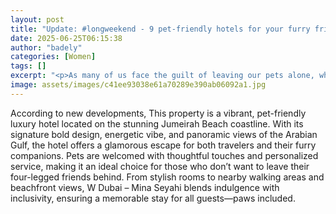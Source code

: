 ```yaml
---
layout: post
title: "Update: #longweekend - 9 pet-friendly hotels for your furry friends in the UAE"
date: 2025-06-25T06:15:38
author: "badely"
categories: [Women]
tags: []
excerpt: "<p>As many of us face the guilt of leaving our pets alone, while we’re on a getaway – the UAE now has a myriad of paw-cation hotels and resorts to enj"
image: assets/images/c41ee93038e61a70289e390ab06092a1.jpg
---
```


According to new developments, This property is a vibrant, pet-friendly luxury hotel located on the stunning Jumeirah Beach coastline. With its signature bold design, energetic vibe, and panoramic views of the Arabian Gulf, the hotel offers a glamorous escape for both travelers and their furry companions. Pets are welcomed with thoughtful touches and personalized service, making it an ideal choice for those who don’t want to leave their four-legged friends behind. From stylish rooms to nearby walking areas and beachfront views, W Dubai – Mina Seyahi blends indulgence with inclusivity, ensuring a memorable stay for all guests—paws included.

